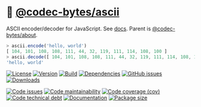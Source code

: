 :fax:
[@codec-bytes/ascii](https://codec-bytes.github.io/ascii)
==

ASCII encoder/decoder for JavaScript.
See [docs](https://codec-bytes.github.io/ascii/index.html).
Parent is [@codec-bytes/about](https://github.com/codec-bytes/about).

```js
> ascii.encode('hello, world')
[ 104, 101, 108, 108, 111, 44, 32, 119, 111, 114, 108, 100 ]
> ascii.decode([ 104, 101, 108, 108, 111, 44, 32, 119, 111, 114, 108, 100 ])
'hello, world'
```

[![License](https://img.shields.io/github/license/codec-bytes/ascii.svg)](https://raw.githubusercontent.com/codec-bytes/ascii/main/LICENSE)
[![Version](https://img.shields.io/npm/v/@codec-bytes/ascii.svg)](https://www.npmjs.org/package/@codec-bytes/ascii)
[![Build](https://img.shields.io/travis/codec-bytes/ascii/main.svg)](https://travis-ci.org/codec-bytes/ascii/branches)
[![Dependencies](https://img.shields.io/librariesio/github/codec-bytes/ascii.svg)](https://github.com/codec-bytes/ascii/network/dependencies)
[![GitHub issues](https://img.shields.io/github/issues/codec-bytes/ascii.svg)](https://github.com/codec-bytes/ascii/issues)
[![Downloads](https://img.shields.io/npm/dm/@codec-bytes/ascii.svg)](https://www.npmjs.org/package/@codec-bytes/ascii)

[![Code issues](https://img.shields.io/codeclimate/issues/codec-bytes/ascii.svg)](https://codeclimate.com/github/codec-bytes/ascii/issues)
[![Code maintainability](https://img.shields.io/codeclimate/maintainability/codec-bytes/ascii.svg)](https://codeclimate.com/github/codec-bytes/ascii/trends/churn)
[![Code coverage (cov)](https://img.shields.io/codecov/c/gh/codec-bytes/ascii/main.svg)](https://codecov.io/gh/codec-bytes/ascii)
[![Code technical debt](https://img.shields.io/codeclimate/tech-debt/codec-bytes/ascii.svg)](https://codeclimate.com/github/codec-bytes/ascii/trends/technical_debt)
[![Documentation](https://codec-bytes.github.io/ascii/badge.svg)](https://codec-bytes.github.io/ascii/source.html)
[![Package size](https://img.shields.io/bundlephobia/minzip/@codec-bytes/ascii)](https://bundlephobia.com/result?p=@codec-bytes/ascii)
